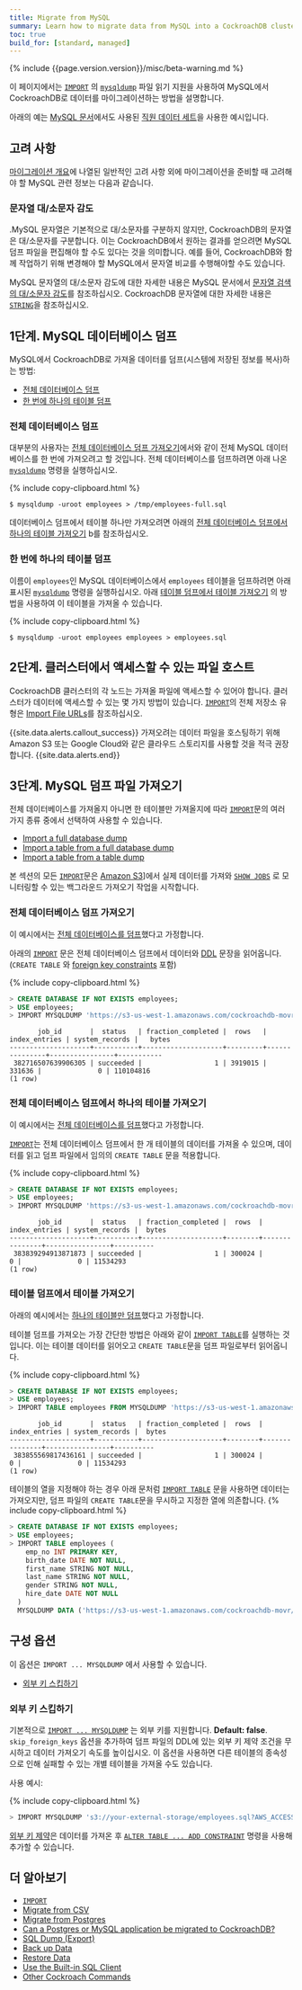 ```yaml
---
title: Migrate from MySQL
summary: Learn how to migrate data from MySQL into a CockroachDB cluster.
toc: true
build_for: [standard, managed]
---
```


{% include {{page.version.version}}/misc/beta-warning.md %}

이 페이지에서는 [`IMPORT`](import.html) 의 [`mysqldump`][mysqldump] 파일 읽기 지원을 사용하여 MySQL에서 CockroachDB로 데이터를 마이그레이션하는 방법을 설명합니다.

아래의 예는 [MySQL 문서](https://dev.mysql.com/doc/employee/en/)에서도 사용된 [직원 데이터 세트](https://github.com/datacharmer/test_db)을 사용한 예시입니다.

## 고려 사항

[마이그레이션 개요](migration-overview.html)에 나열된 일반적인 고려 사항 외에 마이그레이션을 준비할 때 고려해야 할 MySQL 관련 정보는 다음과 같습니다.

### 문자열 대/소문자 감도

.MySQL 문자열은 기본적으로 대/소문자를 구분하지 않지만, CockroachDB의 문자열은 대/소문자를 구분합니다. 이는 CockroachDB에서 원하는 결과를 얻으려면 MySQL 덤프 파일을 편집해야 할 수도 있다는 것을 의미합니다. 예를 들어, CockroachDB와 함께 작업하기 위해 변경해야 할 MySQL에서 문자열 비교를 수행해야할 수도 있습니다.

MySQL 문자열의 대/소문자 감도에 대한 자세한 내용은 MySQL 문서에서 [문자열 검색의 대/소문자 감도](https://dev.mysql.com/doc/refman/8.0/en/case-sensitivity.html)를 참조하십시오. CockroachDB 문자열에 대한 자세한 내용은 [`STRING`](string.html)을 참조하십시오.

## 1단계. MySQL 데이터베이스 덤프

MySQL에서 CockroachDB로 가져올 데이터를 덤프(시스템에 저장된 정보를 복사)하는 방법:

- [전체 데이터베이스 덤프](#dump-the-entire-database)
- [한 번에 하나의 테이블 덤프](#dump-one-table-at-a-time)

### 전체 데이터베이스 덤프

대부분의 사용자는 [전체 데이터베이스 덤프 가져오기](#import-a-full-database-dump)에서와 같이 전체 MySQL 데이터베이스를 한 번에 가져오려고 할 것입니다. 전체 데이터베이스를 덤프하려면 아래 나온 [`mysqldump`][mysqldump] 명령을 실행하십시오.

{% include copy-clipboard.html %}
~~~ shell
$ mysqldump -uroot employees > /tmp/employees-full.sql
~~~

데이터베이스 덤프에서 테이블 하나만 가져오려면 아래의 [전체 데이터베이스 덤프에서 하나의 테이블 가져오기](#import-a-table-from-a-full-database-dump) b를 참조하십시오.

### 한 번에 하나의 테이블 덤프

이름이 `employees`인 MySQL 데이터베이스에서 `employees` 테이블을 덤프하려면 아래 표시된  [`mysqldump`][mysqldump] 명령을 실행하십시오. 아래 [테이블 덤프에서 테이블 가져오기](#import-a-table-from-a-table-dump) 의 방법을 사용하여 이 테이블을 가져올 수 있습니다.

{% include copy-clipboard.html %}
~~~ shell
$ mysqldump -uroot employees employees > employees.sql
~~~

## 2단계. 클러스터에서 액세스할 수 있는 파일 호스트

CockroachDB 클러스터의 각 노드는 가져올 파일에 액세스할 수 있어야 합니다. 클러스터가 데이터에 액세스할 수 있는 몇 가지 방법이 있습니다. [`IMPORT`][import]의 전체 저장소 유형은 [Import File URLs](import.html#import-file-urls)를 참조하십시오.

{{site.data.alerts.callout_success}}
가져오려는 데이터 파일을 호스팅하기 위해 Amazon S3 또는 Google Cloud와 같은 클라우드 스토리지를 사용할 것을 적극 권장합니다.
{{site.data.alerts.end}}

## 3단계. MySQL 덤프 파일 가져오기

전체 데이터베이스를 가져올지 아니면 한 테이블만 가져올지에 따라 [`IMPORT`][import]문의 여러 가지 종류 중에서 선택하여 사용할 수 있습니다.

- [Import a full database dump](#import-a-full-database-dump)
- [Import a table from a full database dump](#import-a-table-from-a-full-database-dump)
- [Import a table from a table dump](#import-a-table-from-a-table-dump)

본 섹션의 모든 [`IMPORT`][import]문은 [Amazon S3](https://aws.amazon.com/s3/)]에서 실제 데이터를 가져와  [`SHOW JOBS`](show-jobs.html) 로 모니터링할 수 있는 백그라운드 가져오기 작업을 시작합니다.

### 전체 데이터베이스 덤프 가져오기

이 예시에서는 [전체 데이터베이스를 덤프](#dump-the-entire-database)했다고 가정합니다.

아래의 [`IMPORT`][import] 문은 전체 데이터베이스 덤프에서 데이터와 [DDL](https://en.wikipedia.org/wiki/Data_definition_language) 문장을 읽어옵니다.(`CREATE TABLE` 와 [foreign key constraints](foreign-key.html) 포함)

{% include copy-clipboard.html %}
~~~ sql
> CREATE DATABASE IF NOT EXISTS employees;
> USE employees;
> IMPORT MYSQLDUMP 'https://s3-us-west-1.amazonaws.com/cockroachdb-movr/datasets/employees-db/mysqldump/employees-full.sql.gz';
~~~

~~~
       job_id       |  status   | fraction_completed |  rows   | index_entries | system_records |   bytes
--------------------+-----------+--------------------+---------+---------------+----------------+-----------
 382716507639906305 | succeeded |                  1 | 3919015 |        331636 |              0 | 110104816
(1 row)
~~~

### 전체 데이터베이스 덤프에서 하나의 테이블 가져오기

이 예시에서는 [전체 데이터베이스를 덤프](#dump-the-entire-database)했다고 가정합니다.

[`IMPORT`][import]는 전체 데이터베이스 덤프에서 한 개 테이블의 데이터를 가져올 수 있으며, 데이터를 읽고 덤프 파일에서 임의의 `CREATE TABLE` 문을 적용합니다.

{% include copy-clipboard.html %}
~~~ sql
> CREATE DATABASE IF NOT EXISTS employees;
> USE employees;
> IMPORT MYSQLDUMP 'https://s3-us-west-1.amazonaws.com/cockroachdb-movr/datasets/employees-db/mysqldump/employees.sql.gz';
~~~

~~~
       job_id       |  status   | fraction_completed |  rows  | index_entries | system_records |  bytes
--------------------+-----------+--------------------+--------+---------------+----------------+----------
 383839294913871873 | succeeded |                  1 | 300024 |             0 |              0 | 11534293
(1 row)
~~~

### 테이블 덤프에서 테이블 가져오기

아래의 예시에서는 [하나의 테이블만 덤프](#dump-one-table-at-a-time)했다고 가정합니다.

테이블 덤프를 가져오는 가장 간단한 방법은 아래와 같이 [`IMPORT TABLE`][import]를 실행하는 것입니다. 이는 테이블 데이터를 읽어오고 `CREATE TABLE`문을 덤프 파일로부터 읽어옵니다.

{% include copy-clipboard.html %}
~~~ sql
> CREATE DATABASE IF NOT EXISTS employees;
> USE employees;
> IMPORT TABLE employees FROM MYSQLDUMP 'https://s3-us-west-1.amazonaws.com/cockroachdb-movr/datasets/employees-db/mysqldump/employees.sql.gz';
~~~

~~~
       job_id       |  status   | fraction_completed |  rows  | index_entries | system_records |  bytes   
--------------------+-----------+--------------------+--------+---------------+----------------+----------
 383855569817436161 | succeeded |                  1 | 300024 |             0 |              0 | 11534293
(1 row)
~~~

테이블의 열을 지정해야 하는 경우 아래 문처럼 [`IMPORT TABLE`][import] 문을 사용하면 데이터는 가져오지만, 덤프 파일의 `CREATE TABLE`문을 무시하고 지정한 열에 의존합니다.
{% include copy-clipboard.html %}
~~~ sql
> CREATE DATABASE IF NOT EXISTS employees;
> USE employees;
> IMPORT TABLE employees (
    emp_no INT PRIMARY KEY,
    birth_date DATE NOT NULL,
    first_name STRING NOT NULL,
    last_name STRING NOT NULL,
    gender STRING NOT NULL,
    hire_date DATE NOT NULL
  )
  MYSQLDUMP DATA ('https://s3-us-west-1.amazonaws.com/cockroachdb-movr/datasets/employees-db/mysqldump/employees.sql.gz');
~~~

## 구성 옵션

이 옵션은 `IMPORT ... MYSQLDUMP` 에서 사용할 수 있습니다.

+ [외부 키 스킵하기](#skip-foreign-keys)

### 외부 키 스킵하기

기본적으로 [`IMPORT ... MYSQLDUMP`][import] 는 외부 키를 지원합니다.  **Default: false**.  `skip_foreign_keys` 옵션을 추가하여 덤프 파일의 DDL에 있는 외부 키 제약 조건을 무시하고 데이터 가져오기 속도를 높이십시오. 이 옵션을 사용하면 다른 테이블의 종속성으로 인해 실패할 수 있는 개별 테이블을 가져올 수도 있습니다. 

사용 예시:

{% include copy-clipboard.html %}
~~~ sql
> IMPORT MYSQLDUMP 's3://your-external-storage/employees.sql?AWS_ACCESS_KEY_ID=123&AWS_SECRET_ACCESS_KEY=456' WITH skip_foreign_keys;
~~~

[외부 키 제약](foreign-key.html)은 데이터를 가져온 후 [`ALTER TABLE ... ADD CONSTRAINT`](add-constraint.html) 명령을 사용해 추가할 수 있습니다.

## 더 알아보기

- [`IMPORT`](import.html)
- [Migrate from CSV][csv]
- [Migrate from Postgres][postgres]
- [Can a Postgres or MySQL application be migrated to CockroachDB?](frequently-asked-questions.html#can-a-postgresql-or-mysql-application-be-migrated-to-cockroachdb)
- [SQL Dump (Export)](sql-dump.html)
- [Back up Data](back-up-data.html)
- [Restore Data](restore-data.html)
- [Use the Built-in SQL Client](use-the-built-in-sql-client.html)
- [Other Cockroach Commands](cockroach-commands.html)

<!-- Reference Links -->

[postgres]: migrate-from-postgres.html
[csv]: migrate-from-csv.html
[import]: import.html
[mysqldump]: https://dev.mysql.com/doc/refman/8.0/en/mysqldump-sql-format.html
